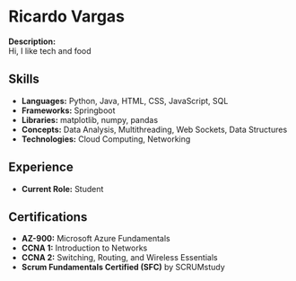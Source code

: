 # Ricardo Vargas

**Description:**  
Hi, I like tech and food

## Skills

- **Languages:** Python, Java, HTML, CSS, JavaScript, SQL
- **Frameworks:** Springboot
- **Libraries:** matplotlib, numpy, pandas
- **Concepts:** Data Analysis, Multithreading, Web Sockets, Data Structures
- **Technologies:** Cloud Computing, Networking

## Experience

- **Current Role:** Student

## Certifications

- **AZ-900:** Microsoft Azure Fundamentals
- **CCNA 1:** Introduction to Networks
- **CCNA 2:** Switching, Routing, and Wireless Essentials
- **Scrum Fundamentals Certified (SFC)** by SCRUMstudy
